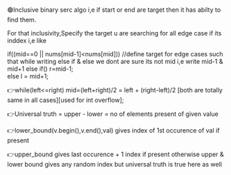 🟢Inclusive binary serc algo i,e if start or end are target then it has abilty to find them. 

For that inclusivity,Specify the target u are searching for all edge case if its inddex i,e like 

if((mid==0 || nums[mid-1]<nums[mid]))   //define target for edge cases such that while writing else if & else we dont are sure its not mid i,e write mid-1 & mid+1
else if() r=mid-1;  
else l = mid+1;

👉while(left<=right) mid=(left+right)/2  =  left + (right-left)/2 [both are totally same in all cases][used for int overflow];

👉Universal truth = upper - lower = no of elements present of given value

👉lower_bound(v.begin(),v.end(),val) gives index of 1st occurence of val if present

👉upper_bound gives last occurence + 1 index if present otherwise upper & lower bound gives any random index but universal truth is true here as well
